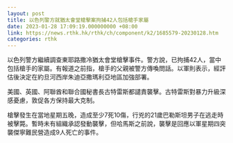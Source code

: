 ```yaml
---
layout: post
title: 以色列警方就猶太會堂槍擊案拘捕42人包括槍手家屬
date: 2023-01-28 17:09:19.000000000 +08:00
link: https://news.rthk.hk/rthk/ch/component/k2/1685579-20230128.htm
categories: rthk
---
```


以色列警方繼續調查東耶路撒冷猶太會堂槍擊事件。警方說，已拘捕42人，當中包括槍手的家屬。有報道之前指，槍手的父親被警方傳喚問話。以軍則表示，經評估後決定在約旦河西岸朱迪亞撒瑪利亞地區加強部署。

美國、英國、阿聯酋和聯合國秘書長古特雷斯都譴責襲擊。古特雷斯對暴力升級深感憂慮，敦促各方保持最大克制。

槍擊發生在當地星期五晚，造成至少7死10傷，行兇的21歲巴勒斯坦男子在逃走時被擊斃。暫時未有組織承認發動襲擊，但哈馬斯之前說，襲擊是回應以軍星期四突襲傑寧難民營造成9人死亡的事件。
